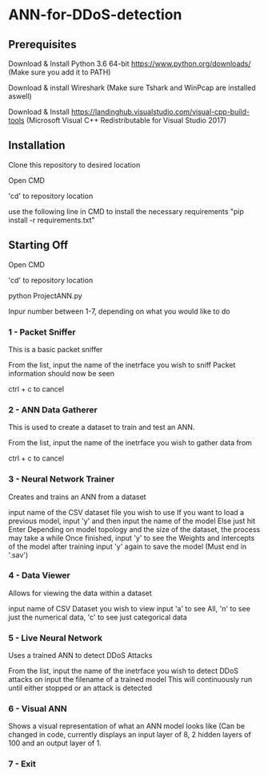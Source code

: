 # ANN-for-DDoS-detection

## Prerequisites

Download & Install Python 3.6 64-bit https://www.python.org/downloads/ (Make sure you add it to PATH)

Download & install Wireshark (Make sure Tshark and WinPcap are installed aswell)

Download & Install https://landinghub.visualstudio.com/visual-cpp-build-tools (Microsoft Visual C++ Redistributable for Visual Studio 2017)

## Installation

Clone this repository to desired location

Open CMD

'cd' to repository location

use the following line in CMD to install the necessary requirements "pip install -r requirements.txt"

## Starting Off

Open CMD

'cd' to repository location

python ProjectANN.py

Inpur number between 1-7, depending on what you would like to do

### 1 - Packet Sniffer
This is a basic packet sniffer

From the list, input the name of the inetrface you wish to sniff
Packet information should now be seen

ctrl + c to cancel

### 2 - ANN Data Gatherer
This is used to create a dataset to train and test an ANN.

From the list, input the name of the inetrface you wish to gather data from

ctrl + c to cancel

### 3 - Neural Network Trainer
Creates and trains an ANN from a dataset

input name of the CSV dataset file you wish to use
If you want to load a previous model, input 'y' and then input the name of the model
Else just hit Enter
Depending on model topology and the size of the dataset, the process may take a while
Once finished, input 'y' to see the Weights and intercepts of the model after training
input 'y' again to save the model (Must end in '.sav') 

### 4 - Data Viewer
Allows for viewing the data within a dataset

input name of CSV Dataset you wish to view
input 'a' to see All, 'n' to see just the numerical data, 'c' to see just categorical data

### 5 - Live Neural Network
Uses a trained ANN to detect DDoS Attacks

From the list, input the name of the inetrface you wish to detect DDoS attacks on
input the filename of a trained model
This will continuously run until either stopped or an attack is detected

### 6 - Visual ANN
Shows a visual representation of what an ANN model looks like (Can be changed in code, currently displays an input layer of 8, 2 hidden layers of 100 and an output layer of 1.

### 7 - Exit



